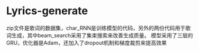 # Lyrics-generate
zip文件是歌词的数据集，char_RNN是训练模型的代码，另外的两份代码用于歌词生成，其中beam_search采用了集束搜索来改善生成质量。
模型采用了三层的GRU，优化器是Adam，还加入了dropout机制和梯度裁剪来提高效果
